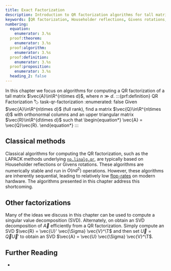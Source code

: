 ```yaml
---
title: Exact Factorization
description: Introduction to QR factorization algorithms for tall matrices including classical and randomized approaches
keywords: [QR factorization, Householder reflections, Givens rotations, SVD, numerical stability, factorization algorithms]
numbering:
  equation:
    enumerator: 3.%s
  proof:theorem:
    enumerator: 3.%s
  proof:algorithm:
    enumerator: 3.%s
  proof:definition:
    enumerator: 3.%s
  proof:proposition:
    enumerator: 3.%s
  heading_2: false
---
```


In this chapter we focus on algorithms for computing a QR factorization of a tall matrix $\vec{A}\in\R^{n\times d}$, where $n\gg d$.
:::{prf:definition} QR Factorization
:label: task-qr-factorization
:enumerated: false
Given $\vec{A}\in\R^{n\times d}$ (full rank), find a matrix $\vec{Q}\in\R^{n\times d}$ with orthonormal columns and an upper triangular matrix $\vec{R}\in\R^{d\times d}$ such that
\begin{equation*}
\vec{A} = \vec{Q}\vec{R}.
\end{equation*}
:::

## Classical methods

Classical algorithms for computing the QR factorization, such as the LAPACK methods underlying [`np.linalg.qr`](https://numpy.org/doc/stable/reference/generated/numpy.linalg.qr.html), are typically based on Householder reflections or Givens rotations.
These algorithms are numerically stable and run in $O(nd^2)$ operations.
However, these algorithms are inherently sequential, leading to relatively low [flop-rates](../01-Background/cost-of-numerical-linear-algebra.ipynb#Flops-are-not-necessarily-representative-of-cost) on modern hardware.
The algorithms presented in this chapter address this shortcoming.

## Other factorizations

Many of the ideas we discuss in this chapter can be used to compute a singular value decomposition (SVD). 
Alternately, on obtain an SVD decomposition of $\vec{A}$ efficiently from a QR factorization.
Simply compute an SVD $\vec{R} = \vec{U}' \vec{\Sigma} \vec{V}^\T$ and then set $\vec{U} = \vec{Q} \vec{U}'$ to obtain an SVD $\vec{A} = \vec{U} \vec{\Sigma} \vec{V}^\T$.



## Further Reading

- 